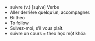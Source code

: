 - suivre (v.)	[sɥivʁ]	Verbe
- Aller derrière quelqu’un, accompagner.
- Đi theo
- To follow
- Suivez-moi, s’il vous plaît.
- suivre un cours = theo học một khóa